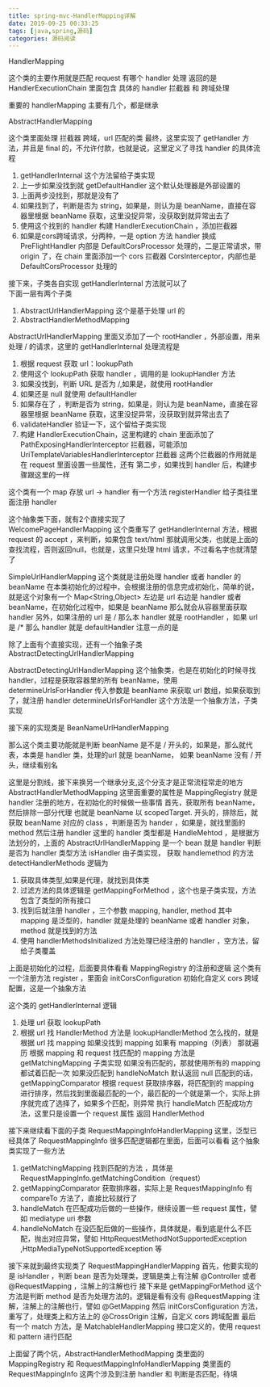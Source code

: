 ```yaml
---
title: spring-mvc-HandlerMapping详解
date: 2019-09-25 00:33:25
tags: [java,spring,源码]
categories: 源码阅读
---
```


HandlerMapping

这个类的主要作用就是匹配 request 有哪个 handler 处理
返回的是 HandlerExecutionChain 里面包含 具体的 handler 拦截器 和 跨域处理

重要的 handlerMapping 主要有几个，都是继承

AbstractHandlerMapping 

这个类里面处理 拦截器 跨域，url 匹配的类
最终，这里实现了 getHandler 方法，并且是 final 的，不允许付款，也就是说，这里定义了寻找 handler 的具体流程
1. getHandlerInternal 这个方法留给子类实现
2. 上一步如果没找到就 getDefaultHandler  这个默认处理器是外部设置的
3. 上面两步没找到，那就是没有了
4. 如果找到了，判断是否为 string，如果是，则认为是 beanName，直接在容器里根据 beanName 获取，这里没捉异常，没获取到就异常出去了
5. 使用这个找到的 handler 构建 HandlerExecutionChain ，添加拦截器
6. 如果是cors跨域请求，分两种，一是 option 方法 handler 换成 PreFlightHandler 内部是 DefaultCorsProcessor 处理的，二是正常请求，带 origin 了，在 chain 里面添加一个 cors 拦截器 CorsInterceptor，内部也是 DefaultCorsProcessor 处理的 


接下来，子类各自实现 getHandlerInternal 方法就可以了	
下面一层有两个子类 
1. AbstractUrlHandlerMapping 这个是基于处理 url 的
2. AbstractHandlerMethodMapping  

AbstractUrlHandlerMapping 里面又添加了一个 rootHandler ，外部设置，用来处理 / 的请求，这里的 getHandlerInternal 处理流程是
1. 根据 request 获取 url：lookupPath
2. 使用这个 lookupPath 获取 handler ，调用的是 lookupHandler 方法
3. 如果没找到，判断 URL 是否为 /,如果是，就使用 rootHandler 
4. 如果还是 null  就使用 defaultHandler
5. 如果存在了 ，判断是否为 string，如果是，则认为是 beanName，直接在容器里根据 beanName 获取，这里没捉异常，没获取到就异常出去了
6. validateHandler 验证一下，这个留给子类实现
7. 构建 HandlerExecutionChain，这里构建的 chain 里面添加了 PathExposingHandlerInterceptor 拦截器，可能添加 UriTemplateVariablesHandlerInterceptor 拦截器 这两个拦截器的作用就是在 request 里面设置一些属性，还有 第二步，如果找到 handler 后，构建步骤跟这里的一样

这个类有一个 map 存放 url -> handler  有一个方法 registerHandler 给子类往里面注册 handler  

这个抽象类下面，就有2个直接实现了	
WelcomePageHandlerMapping
这个类重写了 getHandlerInternal 方法，根据 request 的 accept ，来判断，如果包含 text/html 那就调用父类，也就是上面的查找流程，否则返回null，也就是，这里只处理 html 请求，不过看名字也就清楚了

SimpleUrlHandlerMapping
这个类就是注册处理 handler 或者 handler 的 beanName 
在本类初始化的过程中，会根据注册的信息完成初始化，简单的说，就是这个对象有一个 Map<String,Object> 左边是 url 右边是 handler 或者 beanName，在初始化过程中，如果是 beanName 那么就会从容器里面获取 handler
另外，如果注册的 url 是 / 那么本 handler 就是 rootHandler ，如果 url 是 /* 那么 handler 就是 defaultHandler 注意一点的是 


除了上面有个直接实现，还有一个抽象子类 AbstractDetectingUrlHandlerMapping

AbstractDetectingUrlHandlerMapping
这个抽象类，也是在初始化的时候寻找 handler，过程是获取容器里的所有 beanName，使用 determineUrlsForHandler 传入参数是 beanName 来获取 url 数组，如果获取到了，就注册 handler
determineUrlsForHandler 这个方法是一个抽象方法，子类实现


接下来的实现类是 
BeanNameUrlHandlerMapping

那么这个类主要功能就是判断 beanName 是不是 / 开头的，如果是，那么就代表，本类是 handler 类，处理的url 就是 beanName， 如果 beanName 没有 / 开头，继续看别名


这里是分割线，接下来换另一个继承分支,这个分支才是正常流程常走的地方
AbstractHandlerMethodMapping
这里面重要的属性是 MappingRegistry 就是 handler 注册的地方，在初始化的时候做一些事情
首先，获取所有 beanName， 然后排除一部分代理 也就是 beanName 以 scopedTarget. 开头的，排除后，就获取 beanName 对应的 class ，判断是否为 hander ，如果是，就找里面的 method 然后注册 handler
这里的 handler 类型都是 HandleMehtod ，是根据方法划分的，上面的 AbstractUrlHandlerMapping 是一个 bean 就是 handler
判断是否为 handler 类型方法 isHandler 由子类实现，
获取 handlemethod 的方法 detectHandlerMethods 逻辑为
1. 获取具体类型,如果是代理，就找到具体类
2. 过滤方法的具体逻辑是 getMappingForMethod ，这个也是子类实现，方法包含了类型的所有接口
3. 找到后就注册 handler ，三个参数 mapping, handler, method  其中 mapping 是泛型的，handler 就是处理的 beanName 或者 handler 对象，method 就是找到的方法
4. 使用 handlerMethodsInitialized 方法处理已经注册的 handler ，空方法，留给子类覆盖

上面是初始化的过程，后面要具体看看 MappingRegistry 的注册和逻辑
这个类有一个注册方法 register ，里面会 initCorsConfiguration 初始化自定义 cors 跨域配置，这是一个抽象方法

这个类的 getHandlerInternal 逻辑
1. 处理 url 获取 lookupPath
2. 根据 url 找 HandlerMethod  方法是 lookupHandlerMethod 
怎么找的，就是根据 url 找 mapping 如果没找到 mapping  如果有 mapping（列表） 那就遍历 根据 mapping 和 request 找匹配的 mapping 方法是 getMatchingMapping  子类实现
如果没有匹配的，那就使用所有的 mapping 都试着匹配一次
如果没匹配到 handleNoMatch 默认返回 null
匹配到的话，getMappingComparator 根据 request 获取排序器，将匹配到的 mapping 进行排序，然后找到里面最匹配的一个，最匹配的一个就是第一个，实际上排序就完成了选择了，如果多个匹配，则异常
执行 handleMatch 匹配成功方法，这里只是设置一个 request 属性
返回 HandlerMethod



接下来继续看下面的子类
RequestMappingInfoHandlerMapping
这里，泛型已经具体了 RequestMappingInfo  很多匹配逻辑都在里面，后面可以看看
这个抽象类实现了一些方法  
1. getMatchingMapping  找到匹配的方法 ，具体是 RequestMappingInfo.getMatchingCondition（request）
2. getMappingComparator 获取排序器，实际上是 RequestMappingInfo 有 compareTo 方法了，直接比较就行了
3. handleMatch 在匹配成功后做的一些操作，继续设置一些 request 属性，譬如 mediatype uri 参数
4. handleNoMatch 在没匹配后做的一些操作，具体就是，看到底是什么不匹配，抛出对应异常，譬如 HttpRequestMethodNotSupportedException ,HttpMediaTypeNotSupportedException 等


接下来就到最终实现类了	
RequestMappingHandlerMapping
首先，他要实现的是 isHandler ，判断 bean 是否为处理类，逻辑是类上有注解 @Controller 或者 @RequestMapping ，注解上的注解也行
接下来是 getMappingForMethod 这个方法是判断 method 是否为处理方法的。逻辑是看有没有 @RequestMapping 注解，注解上的注解也行，譬如 @GetMapping
然后 initCorsConfiguration 方法，重写了，处理类上和方法上的 @CrossOrigin 注解，自定义 cors 跨域配置
最后有一个 match 方法，是 MatchableHandlerMapping 接口定义的，使用 request 和 pattern 进行匹配

上面留了两个坑，AbstractHandlerMethodMapping 类里面的 MappingRegistry 和 RequestMappingInfoHandlerMapping 类里面的 RequestMappingInfo
这两个涉及到注册 handler 和 判断是否匹配，待填